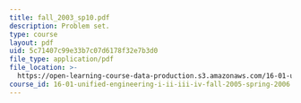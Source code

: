 ```yaml
---
title: fall_2003_sp10.pdf
description: Problem set.
type: course
layout: pdf
uid: 5c71407c99e33b7c07d6178f32e7b3d0
file_type: application/pdf
file_location: >-
  https://open-learning-course-data-production.s3.amazonaws.com/16-01-unified-engineering-i-ii-iii-iv-fall-2005-spring-2006/5c71407c99e33b7c07d6178f32e7b3d0_fall_2003_sp10.pdf
course_id: 16-01-unified-engineering-i-ii-iii-iv-fall-2005-spring-2006
---
```

